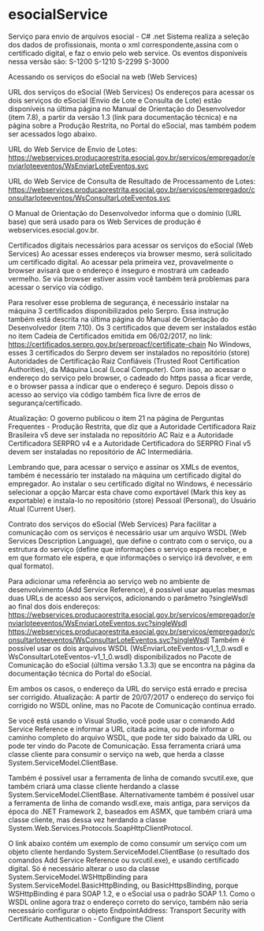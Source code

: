 # esocialService
Serviço para envio de arquivos esocial - C# .net
Sistema realiza a seleção dos dados de profissionais, monta o xml correspondente,assina com o certificado digital, e faz o envio pelo web service.
Os eventos disponíveis nessa versão são:
S-1200
S-1210
S-2299
S-3000

Acessando os serviços do eSocial na web (Web Services)

URL dos serviços do eSocial (Web Services)
Os endereços para acessar os dois serviços do eSocial (Envio de Lote e Consulta de Lote) estão disponíveis na última página no Manual de Orientação do Desenvolvedor (item 7.8), a partir da versão 1.3 (link para documentação técnica) e na página sobre a Produção Restrita, no Portal do eSocial, mas também podem ser acessados logo abaixo.

URL do Web Service de Envio de Lotes:
https://webservices.producaorestrita.esocial.gov.br/servicos/empregador/enviarloteeventos/WsEnviarLoteEventos.svc

URL do Web Service de Consulta de Resultado de Processamento de Lotes:
https://webservices.producaorestrita.esocial.gov.br/servicos/empregador/consultarloteeventos/WsConsultarLoteEventos.svc

O Manual de Orientação do Desenvolvedor informa que o domínio (URL base) que será usado para os Web Services de produção é webservices.esocial.gov.br.



Certificados digitais necessários para acessar os serviços do eSocial (Web Services)
Ao acessar esses endereços via browser mesmo, será solicitado um certificado digital. Ao acessar pela primeira vez, provavelmente o browser avisará que o endereço é inseguro e mostrará um cadeado vermelho. Se via browser estiver assim você também terá problemas para acessar o serviço via código.

Para resolver esse problema de segurança, é necessário instalar na máquina 3 certificados disponibilizados pelo Serpro. Essa instrução também está descrita na última página do Manual de Orientação do Desenvolvedor (item 7.10). Os 3 certificados que devem ser instalados estão no item Cadeia de Certificados emitida em 06/02/2017, no link:
https://certificados.serpro.gov.br/serproacf/certificate-chain
No Windows, esses 3 certificados do Serpro devem ser instalados no repositório (store) Autoridades de Certificação Raiz Confiáveis (Trusted Root Certification Authorities), da Máquina Local (Local Computer). Com isso, ao acessar o endereço do serviço pelo browser, o cadeado do https passa a ficar verde, e o browser passa a indicar que o endereço é seguro. Depois disso o acesso ao serviço via código também fica livre de erros de segurança/certificado.

Atualização: O governo publicou o item 21 na página de Perguntas Frequentes - Produção Restrita, que diz que a Autoridade Certificadora Raiz Brasileira v5 deve ser instalada no repositório AC Raiz e a Autoridade Certificadora SERPRO v4 e a Autoridade Certificadora do SERPRO Final v5 devem ser instaladas no repositório de AC Intermediária.

Lembrando que, para acessar o serviço e assinar os XMLs de eventos, também é necessário ter instalado na máquina um certificado digital do empregador. Ao instalar o seu certificado digital no Windows, é necessário selecionar a opção Marcar esta chave como exportável (Mark this key as exportable) e instala-lo no repositório (store) Pessoal (Personal), do Usuário Atual (Current User).



Contrato dos serviços do eSocial (Web Services)
Para facilitar a comunicação com os serviços é necessário usar um arquivo WSDL (Web Services Description Language), que define o contrato com o serviço, ou a estrutura do serviço (define que informações o serviço espera receber, e em que formato ele espera, e que informações o serviço irá devolver, e em qual formato).

Para adicionar uma referência ao serviço web no ambiente de desenvolvimento (Add Service Reference), é possível usar aquelas mesmas duas URLs de acesso aos serviços, adicionando o parâmetro ?singleWsdl ao final dos dois endereços:
https://webservices.producaorestrita.esocial.gov.br/servicos/empregador/enviarloteeventos/WsEnviarLoteEventos.svc?singleWsdl https://webservices.producaorestrita.esocial.gov.br/servicos/empregador/consultarloteeventos/WsConsultarLoteEventos.svc?singleWsdl
Também é possível usar os dois arquivos WSDL (WsEnviarLoteEventos-v1_1_0.wsdl e WsConsultarLoteEventos-v1_1_0.wsdl) disponibilizados no Pacote de Comunicação do eSocial (última versão 1.3.3) que se encontra na página da documentação técnica do Portal do eSocial.

Em ambos os casos, o endereço da URL do serviço está errado e precisa ser corrigido. Atualização: A partir de 20/07/2017 o endereço do serviço foi corrigido no WSDL online, mas no Pacote de Comunicação continua errado.

Se você está usando o Visual Studio, você pode usar o comando Add Service Reference e informar a URL citada acima, ou pode informar o caminho completo do arquivo WSDL, que pode ter sido baixado da URL ou pode ter vindo do Pacote de Comunicação. Essa ferramenta criará uma classe cliente para consumir o serviço na web, que herda a classe System.ServiceModel.ClientBase.

Também é possível usar a ferramenta de linha de comando svcutil.exe, que também criará uma classe cliente herdando a classe System.ServiceModel.ClientBase. Alternativamente também é possível usar a ferramenta de linha de comando wsdl.exe, mais antiga, para serviços da época do .NET Framework 2, baseados em ASMX, que também criará uma classe cliente, mas dessa vez herdando a classe System.Web.Services.Protocols.SoapHttpClientProtocol.

O link abaixo contém um exemplo de como consumir um serviço com um objeto cliente herdando System.ServiceModel.ClientBase (o resultado dos comandos Add Service Reference ou svcutil.exe), e usando certificado digital. Só é necessário alterar o uso da classe System.ServiceModel.WSHttpBinding para System.ServiceModel.BasicHttpBinding, ou BasicHttpsBinding, porque WSHttpBinding é para SOAP 1.2, e o eSocial usa o padrão SOAP 1.1. Como o WSDL online agora traz o endereço correto do serviço, também não seria necessário configurar o objeto EndpointAddress:
Transport Security with Certificate Authentication - Configure the Client
